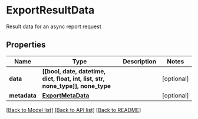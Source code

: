 # ExportResultData

Result data for an async report request

## Properties
Name | Type | Description | Notes
------------ | ------------- | ------------- | -------------
**data** | **[[bool, date, datetime, dict, float, int, list, str, none_type]], none_type** |  | [optional] 
**metadata** | [**ExportMetaData**](ExportMetaData.md) |  | [optional] 

[[Back to Model list]](../README.md#documentation-for-models) [[Back to API list]](../README.md#documentation-for-api-endpoints) [[Back to README]](../README.md)


